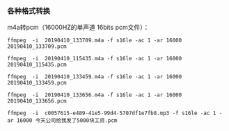 
### 各种格式转换


m4a转pcm（16000HZ的单声道 16bits pcm文件）：

	ffmpeg  -i  20190410_133709.m4a -f s16le -ac 1 -ar 16000 20190410_133709.pcm

	ffmpeg  -i  20190410_115435.m4a -f s16le -ac 1 -ar 16000 20190410_115435.pcm

	ffmpeg  -i  20190410_133459.m4a -f s16le -ac 1 -ar 16000 20190410_133459.pcm

	ffmpeg  -i  20190410_133656.m4a -f s16le -ac 1 -ar 16000 20190410_133656.pcm

	ffmpeg  -i  c0057615-e489-41e5-99d4-5707df1e7fb8.mp3 -f s16le -ac 1 -ar 16000 今天公司给我发了5000块工资.pcm